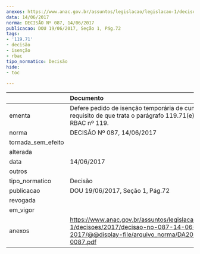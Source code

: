 ```yaml
---
anexos: https://www.anac.gov.br/assuntos/legislacao/legislacao-1/decisoes/2017/decisao-no-087-14-06-2017/@@display-file/arquivo_norma/DA2017-0087.pdf
data: 14/06/2017
norma: DECISÃO Nº 087, 14/06/2017
publicacao: DOU 19/06/2017, Seção 1, Pág.72
tags:
- '119.71'
- decisão
- isenção
- rbac
tipo_normatico: Decisão
hide: 
- toc 
 
---
```


|                    | Documento                                                                                                                                     |
|:-------------------|:----------------------------------------------------------------------------------------------------------------------------------------------|
| ementa             | Defere pedido de isenção temporária de cumprimento do requisito de que trata o parágrafo 119.71(e)(1)(ii) do RBAC nº 119.                     |
| norma              | DECISÃO Nº 087, 14/06/2017                                                                                                                    |
| tornada_sem_efeito |                                                                                                                                               |
| alterada           |                                                                                                                                               |
| data               | 14/06/2017                                                                                                                                    |
| outros             |                                                                                                                                               |
| tipo_normatico     | Decisão                                                                                                                                       |
| publicacao         | DOU 19/06/2017, Seção 1, Pág.72                                                                                                               |
| revogada           |                                                                                                                                               |
| em_vigor           |                                                                                                                                               |
| anexos             | https://www.anac.gov.br/assuntos/legislacao/legislacao-1/decisoes/2017/decisao-no-087-14-06-2017/@@display-file/arquivo_norma/DA2017-0087.pdf |